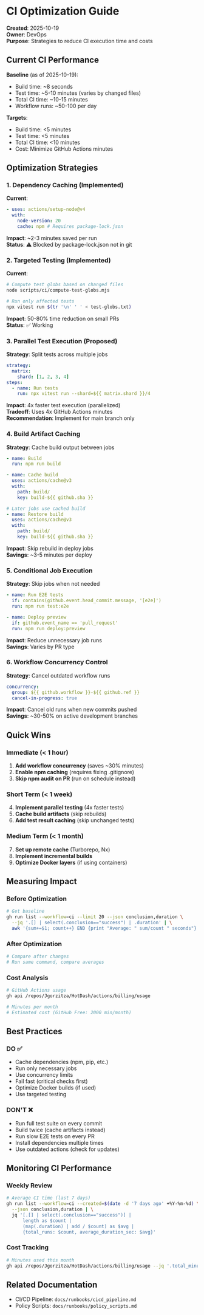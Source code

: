 # CI Optimization Guide

**Created**: 2025-10-19  
**Owner**: DevOps  
**Purpose**: Strategies to reduce CI execution time and costs

## Current CI Performance

**Baseline** (as of 2025-10-19):

- Build time: ~8 seconds
- Test time: ~5-10 minutes (varies by changed files)
- Total CI time: ~10-15 minutes
- Workflow runs: ~50-100 per day

**Targets**:

- Build time: <5 minutes
- Test time: <5 minutes
- Total CI time: <10 minutes
- Cost: Minimize GitHub Actions minutes

## Optimization Strategies

### 1. Dependency Caching (Implemented)

**Current**:

```yaml
- uses: actions/setup-node@v4
  with:
    node-version: 20
    cache: npm # Requires package-lock.json
```

**Impact**: ~2-3 minutes saved per run  
**Status**: ⚠️ Blocked by package-lock.json not in git

### 2. Targeted Testing (Implemented)

**Current**:

```bash
# Compute test globs based on changed files
node scripts/ci/compute-test-globs.mjs

# Run only affected tests
npx vitest run $(tr '\n' ' ' < test-globs.txt)
```

**Impact**: 50-80% time reduction on small PRs  
**Status**: ✅ Working

### 3. Parallel Test Execution (Proposed)

**Strategy**: Split tests across multiple jobs

```yaml
strategy:
  matrix:
    shard: [1, 2, 3, 4]
steps:
  - name: Run tests
    run: npx vitest run --shard=${{ matrix.shard }}/4
```

**Impact**: 4x faster test execution (parallelized)  
**Tradeoff**: Uses 4x GitHub Actions minutes  
**Recommendation**: Implement for main branch only

### 4. Build Artifact Caching

**Strategy**: Cache build output between jobs

```yaml
- name: Build
  run: npm run build

- name: Cache build
  uses: actions/cache@v3
  with:
    path: build/
    key: build-${{ github.sha }}

# Later jobs use cached build
- name: Restore build
  uses: actions/cache@v3
  with:
    path: build/
    key: build-${{ github.sha }}
```

**Impact**: Skip rebuild in deploy jobs  
**Savings**: ~3-5 minutes per deploy

### 5. Conditional Job Execution

**Strategy**: Skip jobs when not needed

```yaml
- name: Run E2E tests
  if: contains(github.event.head_commit.message, '[e2e]')
  run: npm run test:e2e

- name: Deploy preview
  if: github.event_name == 'pull_request'
  run: npm run deploy:preview
```

**Impact**: Reduce unnecessary job runs  
**Savings**: Varies by PR type

### 6. Workflow Concurrency Control

**Strategy**: Cancel outdated workflow runs

```yaml
concurrency:
  group: ${{ github.workflow }}-${{ github.ref }}
  cancel-in-progress: true
```

**Impact**: Cancel old runs when new commits pushed  
**Savings**: ~30-50% on active development branches

## Quick Wins

### Immediate (< 1 hour)

1. **Add workflow concurrency** (saves ~30% minutes)
2. **Enable npm caching** (requires fixing .gitignore)
3. **Skip npm audit on PR** (run on schedule instead)

### Short Term (< 1 week)

4. **Implement parallel testing** (4x faster tests)
5. **Cache build artifacts** (skip rebuilds)
6. **Add test result caching** (skip unchanged tests)

### Medium Term (< 1 month)

7. **Set up remote cache** (Turborepo, Nx)
8. **Implement incremental builds**
9. **Optimize Docker layers** (if using containers)

## Measuring Impact

### Before Optimization

```bash
# Get baseline
gh run list --workflow=ci --limit 20 --json conclusion,duration \
  --jq '.[] | select(.conclusion=="success") | .duration' | \
  awk '{sum+=$1; count++} END {print "Average: " sum/count " seconds"}'
```

### After Optimization

```bash
# Compare after changes
# Run same command, compare averages
```

### Cost Analysis

```bash
# GitHub Actions usage
gh api /repos/Jgorzitza/HotDash/actions/billing/usage

# Minutes per month
# Estimated cost (GitHub Free: 2000 min/month)
```

## Best Practices

### DO ✅

- Cache dependencies (npm, pip, etc.)
- Run only necessary jobs
- Use concurrency limits
- Fail fast (critical checks first)
- Optimize Docker builds (if used)
- Use targeted testing

### DON'T ❌

- Run full test suite on every commit
- Build twice (cache artifacts instead)
- Run slow E2E tests on every PR
- Install dependencies multiple times
- Use outdated actions (check for updates)

## Monitoring CI Performance

### Weekly Review

```bash
# Average CI time (last 7 days)
gh run list --workflow=ci --created=$(date -d '7 days ago' +%Y-%m-%d) \
  --json conclusion,duration | \
  jq '[.[] | select(.conclusion=="success")] |
      length as $count |
      (map(.duration) | add / $count) as $avg |
      {total_runs: $count, average_duration_sec: $avg}'
```

### Cost Tracking

```bash
# Minutes used this month
gh api /repos/Jgorzitza/HotDash/actions/billing/usage --jq '.total_minutes_used'
```

## Related Documentation

- CI/CD Pipeline: `docs/runbooks/cicd_pipeline.md`
- Policy Scripts: `docs/runbooks/policy_scripts.md`
